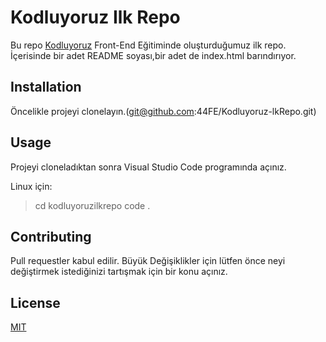 
# Kodluyoruz Ilk Repo

Bu repo [Kodluyoruz](https://kodluyoruz.org) Front-End Eğitiminde oluşturduğumuz ilk repo. İçerisinde bir adet README soyası,bir adet de index.html barındırıyor.

## Installation


Öncelikle projeyi clonelayın.(git@github.com:44FE/Kodluyoruz-lkRepo.git)

## Usage

Projeyi cloneladıktan sonra Visual Studio Code programında açınız.

Linux için:
>cd kodluyoruzilkrepo code .

## Contributing

Pull requestler kabul edilir. Büyük Değişiklikler için lütfen önce neyi değiştirmek istediğinizi tartışmak için bir konu açınız.

## License

[MIT](https://choosealicense.com/licenses/mit/)